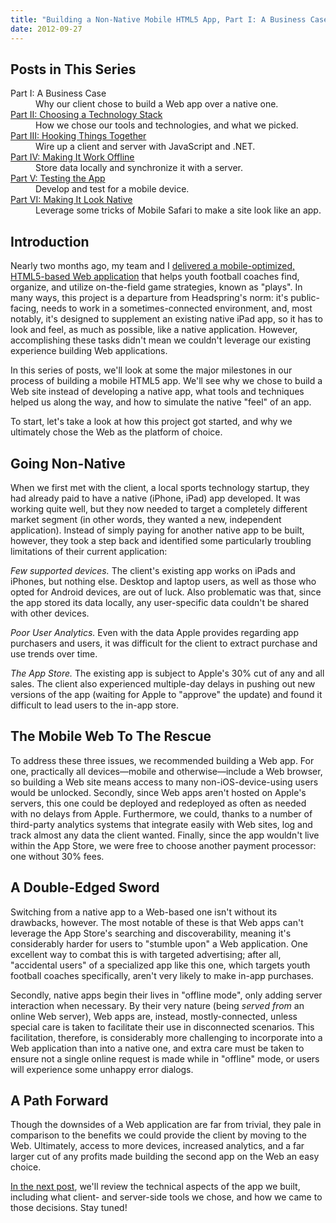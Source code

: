 ```yaml
---
title: "Building a Non-Native Mobile HTML5 App, Part I: A Business Case"
date: 2012-09-27
---
```


## Posts in This Series

<dl><dt>Part I: A Business Case</dt><dd>Why our client chose to build a Web app over a native one.</dd><dt><a href="/2012/10/building-a-mobile-html5-app-choosing-a-technology-stack/">Part II: Choosing a Technology Stack</a></dt><dd>How we chose our tools and technologies, and what we picked.</dd><dt><a href="/2012/10/building-a-mobile-html5-app-hooking-things-together/">Part III: Hooking Things Together</a></dt><dd>Wire up a client and server with JavaScript and .NET.</dd><dt><a href="/2012/10/building-a-mobile-html5-app-making-it-work-offline/">Part IV: Making It Work Offline</a></dt><dd>Store data locally and synchronize it with a server.</dd><dt><a href="/2012/10/building-a-mobile-html5-app-testing-the-app/">Part V: Testing the App</a></dt><dd>Develop and test for a mobile device.</dd><dt><a href="/2012/11/building-a-mobile-html5-app-making-it-look-native/">Part VI: Making It Look Native</a></dt><dd>Leverage some tricks of Mobile Safari to make a site look like an app.</dd></dl>

## Introduction

Nearly two months ago, my team and I [delivered a mobile-optimized, HTML5-based Web application][1] that helps youth football coaches find, organize, and utilize on-the-field game strategies, known as "plays". In many ways, this project is a departure from Headspring's norm: it's public-facing, needs to work in a sometimes-connected environment, and, most notably, it's designed to supplement an existing native iPad app, so it has to look and feel, as much as possible, like a native application. However, accomplishing these tasks didn't mean we couldn't leverage our existing experience building Web applications.

In this series of posts, we'll look at some the major milestones in our process of building a mobile HTML5 app. We'll see why we chose to build a Web site instead of developing a native app, what tools and techniques helped us along the way, and how to simulate the native "feel" of an app.

To start, let's take a look at how this project got started, and why we ultimately chose the Web as the platform of choice.

## Going Non-Native

When we first met with the client, a local sports technology startup, they had already paid to have a native (iPhone, iPad) app developed. It was working quite well, but they now needed to target a completely different market segment (in other words, they wanted a new, independent application). Instead of simply paying for another native app to be built, however, they took a step back and identified some particularly troubling limitations of their current application:

*Few supported devices.* The client's existing app works on iPads and iPhones, but nothing else. Desktop and laptop users, as well as those who opted for Android devices, are out of luck. Also problematic was that, since the app stored its data locally, any user-specific data couldn't be shared with other devices.

*Poor User Analytics.* Even with the data Apple provides regarding app purchasers and users, it was difficult for the client to extract purchase and use trends over time.

*The App Store.* The existing app is subject to Apple's 30% cut of any and all sales. The client also experienced multiple-day delays in pushing out new versions of the app (waiting for Apple to "approve" the update) and found it difficult to lead users to the in-app store.

## The Mobile Web To The Rescue

To address these three issues, we recommended building a Web app. For one, practically all devices—mobile and otherwise—include a Web browser, so building a Web site means access to many non-iOS-device-using users would be unlocked. Secondly, since Web apps aren't hosted on Apple's servers, this one could be deployed and redeployed as often as needed with no delays from Apple. Furthermore, we could, thanks to a number of third-party analytics systems that integrate easily with Web sites, log and track almost any data the client wanted. Finally, since the app wouldn't live within the App Store, we were free to choose another payment processor: one without 30% fees.

## A Double-Edged Sword

Switching from a native app to a Web-based one isn't without its drawbacks, however. The most notable of these is that Web apps can't leverage the App Store's searching and discoverability, meaning it's considerably harder for users to "stumble upon" a Web application. One excellent way to combat this is with targeted advertising; after all, "accidental users" of a specialized app like this one, which targets youth football coaches specifically, aren't very likely to make in-app purchases.

Secondly, native apps begin their lives in "offline mode", only adding server interaction when necessary. By their very nature (being *served from* an online Web server), Web apps are, instead, mostly-connected, unless special care is taken to facilitate their use in disconnected scenarios. This facilitation, therefore, is considerably more challenging to incorporate into a Web application than into a native one, and extra care must be taken to ensure not a single online request is made while in "offline" mode, or users will experience some unhappy error dialogs.

## A Path Forward

Though the downsides of a Web application are far from trivial, they pale in comparison to the benefits we could provide the client by moving to the Web. Ultimately, access to more devices, increased analytics, and a far larger cut of any profits made building the second app on the Web an easy choice.

[In the next post][2], we'll review the technical aspects of the app we built, including what client- and server-side tools we chose, and how we came to those decisions. Stay tuned!

[1]: http://www.headspring.com/mary/headspring-1st-down-technologies/
[2]: /2012/10/building-a-mobile-html5-app-choosing-a-technology-stack/
